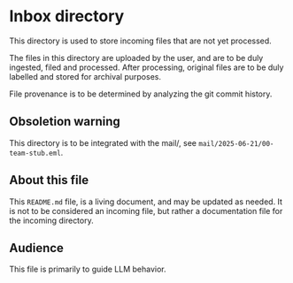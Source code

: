 # Inbox directory

This directory is used to store incoming files that are not yet processed.

The files in this directory are uploaded by the user, and are to be duly ingested, filed and processed. After processing, original files are to be duly labelled and stored for archival purposes.

File provenance is to be determined by analyzing the git commit history.

## Obsoletion warning

This directory is to be integrated with the mail/, see `mail/2025-06-21/00-team-stub.eml`.

## About this file

This `README.md` file, is a living document, and may be updated as needed. It is not to be considered an incoming file, but rather a documentation file for the incoming directory.

## Audience

This file is primarily to guide LLM behavior.
